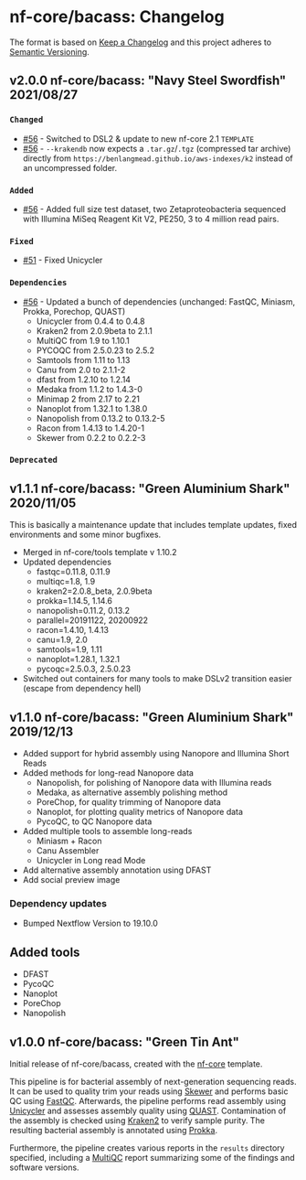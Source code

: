# nf-core/bacass: Changelog

The format is based on [Keep a Changelog](https://keepachangelog.com/en/1.0.0/)
and this project adheres to [Semantic Versioning](https://semver.org/spec/v2.0.0.html).

## v2.0.0 nf-core/bacass: "Navy Steel Swordfish" 2021/08/27

### `Changed`

* [#56](https://github.com/nf-core/bacass/pull/56) - Switched to DSL2 & update to new nf-core 2.1 `TEMPLATE`
* [#56](https://github.com/nf-core/bacass/pull/56) - `--krakendb` now expects a `.tar.gz`/`.tgz` (compressed tar archive) directly from `https://benlangmead.github.io/aws-indexes/k2` instead of an uncompressed folder.

### `Added`

* [#56](https://github.com/nf-core/bacass/pull/56) - Added full size test dataset, two Zetaproteobacteria sequenced with Illumina MiSeq Reagent Kit V2, PE250, 3 to 4 million read pairs.

### `Fixed`

* [#51](https://github.com/nf-core/bacass/issues/51) - Fixed Unicycler

### `Dependencies`

* [#56](https://github.com/nf-core/bacass/pull/56) - Updated a bunch of dependencies (unchanged: FastQC, Miniasm, Prokka, Porechop, QUAST)
    * Unicycler from 0.4.4 to 0.4.8
    * Kraken2 from 2.0.9beta to 2.1.1
    * MultiQC from 1.9 to 1.10.1
    * PYCOQC from 2.5.0.23 to 2.5.2
    * Samtools from 1.11 to 1.13
    * Canu from 2.0 to 2.1.1-2
    * dfast from 1.2.10 to 1.2.14
    * Medaka from 1.1.2 to 1.4.3-0
    * Minimap 2 from 2.17 to 2.21
    * Nanoplot from 1.32.1 to 1.38.0
    * Nanopolish from 0.13.2 to 0.13.2-5
    * Racon from 1.4.13 to 1.4.20-1
    * Skewer from 0.2.2 to 0.2.2-3

### `Deprecated`

## v1.1.1 nf-core/bacass: "Green Aluminium Shark" 2020/11/05

This is basically a maintenance update that includes template updates, fixed environments and some minor bugfixes.

* Merged in nf-core/tools template v 1.10.2
* Updated dependencies
    * fastqc=0.11.8, 0.11.9
    * multiqc=1.8, 1.9
    * kraken2=2.0.8_beta, 2.0.9beta
    * prokka=1.14.5, 1.14.6
    * nanopolish=0.11.2, 0.13.2
    * parallel=20191122, 20200922
    * racon=1.4.10, 1.4.13
    * canu=1.9, 2.0
    * samtools=1.9, 1.11
    * nanoplot=1.28.1, 1.32.1
    * pycoqc=2.5.0.3, 2.5.0.23
* Switched out containers for many tools to make DSLv2 transition easier (escape from dependency hell)

## v1.1.0 nf-core/bacass: "Green Aluminium Shark" 2019/12/13

* Added support for hybrid assembly using Nanopore and Illumina Short Reads
* Added methods for long-read Nanopore data
    * Nanopolish, for polishing of Nanopore data with Illumina reads
    * Medaka, as alternative assembly polishing method
    * PoreChop, for quality trimming of Nanopore data
    * Nanoplot, for plotting quality metrics of Nanopore data
    * PycoQC, to QC Nanopore data
* Added multiple tools to assemble long-reads
    * Miniasm + Racon
    * Canu Assembler
    * Unicycler in Long read Mode
* Add alternative assembly annotation using DFAST
* Add social preview image

### Dependency updates

* Bumped Nextflow Version to 19.10.0

## Added tools

* DFAST
* PycoQC
* Nanoplot
* PoreChop
* Nanopolish

## v1.0.0 nf-core/bacass: "Green Tin Ant"

Initial release of nf-core/bacass, created with the [nf-core](http://nf-co.re/) template.

This pipeline is for bacterial assembly of next-generation sequencing reads. It can be used to quality trim your reads using [Skewer](https://github.com/relipmoc/skewer) and performs basic QC using [FastQC](https://www.bioinformatics.babraham.ac.uk/projects/fastqc/). Afterwards, the pipeline performs read assembly using [Unicycler](https://github.com/rrwick/Unicycler) and assesses assembly quality using [QUAST](http://bioinf.spbau.ru/quast). Contamination of the assembly is checked using [Kraken2](https://ccb.jhu.edu/software/kraken2/) to verify sample purity. The resulting bacterial assembly is annotated using [Prokka](https://github.com/tseemann/prokka).

Furthermore, the pipeline creates various reports in the `results` directory specified, including a [MultiQC](https://multiqc.info) report summarizing some of the findings and software versions.
